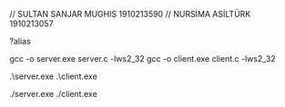 // SULTAN SANJAR MUGHIS 1910213590
// NURSİMA ASİLTÜRK 1910213057


?alias

gcc -o server.exe server.c -lws2_32
gcc -o client.exe client.c -lws2_32

.\server.exe
.\client.exe


./server.exe
./client.exe
